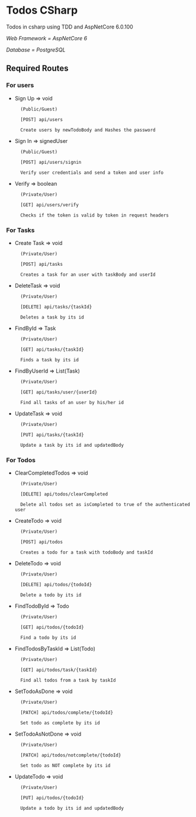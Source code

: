 # Todos CSharp

Todos in csharp using TDD and AspNetCore 6.0.100

_Web Framework = AspNetCore 6_

_Database = PostgreSQL_

## Required Routes

### For users

* Sign Up => void
        
        (Public/Guest)
        
        [POST] api/users
        
        Create users by newTodoBody and Hashes the password

* Sign In => signedUser
        
        (Public/Guest)
        
        [POST] api/users/signin
        
        Verify user credentials and send a token and user info

* Verify => boolean
        
        (Private/User)
        
        [GET] api/users/verify
        
        Checks if the token is valid by token in request headers

### For Tasks

* Create Task => void
        
        (Private/User)
        
        [POST] api/tasks
        
        Creates a task for an user with taskBody and userId

* DeleteTask => void
        
        (Private/User)
        
        [DELETE] api/tasks/{taskId}
        
        Deletes a task by its id

* FindById => Task

        (Private/User)

        [GET] api/tasks/{taskId}

        Finds a task by its id

* FindByUserId => List(Task)

        (Private/User)

        [GET] api/tasks/user/{userId}

        Find all tasks of an user by his/her id

* UpdateTask => void
        
        (Private/User)
        
        [PUT] api/tasks/{taskId}
        
        Update a task by its id and updatedBody

### For Todos

* ClearCompletedTodos => void
        
        (Private/User)
        
        [DELETE] api/todos/clearCompleted
        
        Delete all todos set as isCompleted to true of the authenticated user

* CreateTodo => void
        
        (Private/User)
        
        [POST] api/todos
        
        Creates a todo for a task with todoBody and taskId

* DeleteTodo => void
        
        (Private/User)
        
        [DELETE] api/todos/{todoId}
        
        Delete a todo by its id

* FindTodoById => Todo
        
        (Private/User)
        
        [GET] api/todos/{todoId}
        
        Find a todo by its id

* FindTodosByTaskId => List(Todo)
        
        (Private/User)
        
        [GET] api/todos/task/{taskId}
        
        Find all todos from a task by taskId

* SetTodoAsDone => void
        
        (Private/User)
        
        [PATCH] api/todos/complete/{todoId}
        
        Set todo as complete by its id

* SetTodoAsNotDone => void
        
        (Private/User)
        
        [PATCH] api/todos/notcomplete/{todoId}
        
        Set todo as NOT complete by its id

* UpdateTodo => void
        
        (Private/User)
        
        [PUT] api/todos/{todoId}
        
        Update a todo by its id and updatedBody

